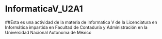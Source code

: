 # InformaticaV_U2A1

##Esta es una actividad de la materia de Informatica V de la Licenciatura en Informática impartida en Facultad de Contaduría y Administración en la Universidad Nacional Autonoma de México
